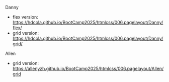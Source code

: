 Danny

- flex version: https://hdcola.github.io/BootCamp2025/htmlcss/006.pagelayout/Danny/flex/
- grid version: https://hdcola.github.io/BootCamp2025/htmlcss/006.pagelayout/Danny/grid/

Allen

- grid version: https://allenyzh.github.io/BootCamp2025/htmlcss/006.pagelayout/Allen/grid